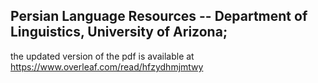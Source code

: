 ## Persian Language Resources -- Department of Linguistics, University of Arizona;


the updated version of the pdf is available at https://www.overleaf.com/read/hfzydhmjmtwy



